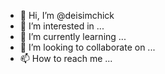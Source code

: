 - 👋 Hi, I’m @deisimchick
- 👀 I’m interested in ...
- 🌱 I’m currently learning ...
- 💞️ I’m looking to collaborate on ...
- 📫 How to reach me ...

<!---
deisimchick/deisimchick is a ✨ special ✨ repository because its `README.md` (this file) appears on your GitHub profile.
You can click the Preview link to take a look at your changes.
--->

